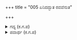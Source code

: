 +++
title = "005 ಏನಿದದ್ಭುತ ರವವೆನುತ"

+++

<details><summary>ಗದ್ಯ (ಕ.ಗ.ಪ) </summary>

5. ಇದೇನು ಅದ್ಭುತ ಶಬ್ದವೆಂದು ಖೇಚರರು  ಭಯಪಟ್ಟರು. ದೇವಲೋಕದ ದೇವತೆಗಳ ಹೆಮ್ಮೆ ಹೊರಟುಹೋಯಿತು. ನಿರುತಿ, ಯಮ, ವರುಣ, ವಾಯು, ಅಗ್ನಿ, ಕುಬೇರ, ಈಶಾನರೊಂದಿಗೆ ದೇವೇಂದ್ರನೂ ಆನೆಯನ್ನೇರಿ ಆಕಾಶಮಾರ್ಗದಲ್ಲಿ ಹೊರಟನು.
</details>

<details><summary>ಪದಾರ್ಥ (ಕ.ಗ.ಪ) </summary>

ರವ - ಶಬ್ದ  
ಐತರಲು - ಬರಲು
</details>
